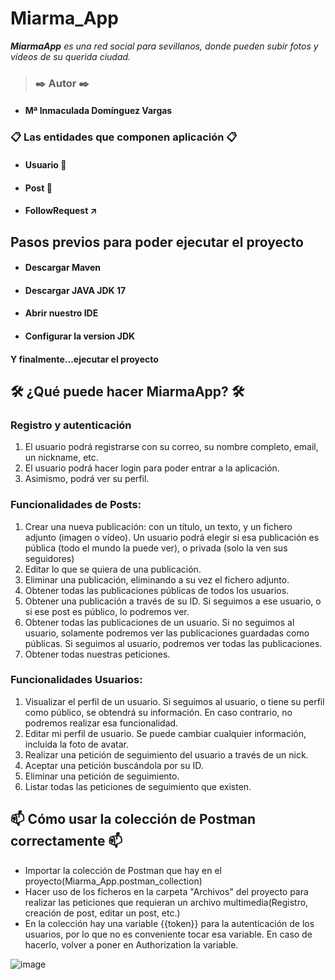 # Miarma_App

***MiarmaApp** es una red social para sevillanos, donde pueden subir fotos y vídeos de su querida ciudad.*
> ### ✒️ **Autor ✒️**
* #### Mª Inmaculada Domínguez Vargas

### 📋 Las entidades que componen aplicación 📋
* #### Usuario 🧍
* #### Post :mega: 
* #### FollowRequest ↗️

## Pasos previos para poder ejecutar el proyecto 
* #### **Descargar Maven**
* #### **Descargar JAVA JDK 17**
* #### **Abrir nuestro IDE**
* #### **Configurar la version JDK**
#### **Y finalmente...ejecutar el proyecto**


## 🛠️ ¿Qué puede hacer MiarmaApp? 🛠️


### **Registro y autenticación**

1. El usuario podrá registrarse con su correo, su nombre completo, email, un nickname, etc.
2. El usuario podrá hacer login para poder entrar a la aplicación.
3. Asimismo, podrá ver su perfil.


### **Funcionalidades de Posts:**

1. Crear una nueva publicación: con un título, un texto, y un fichero adjunto (imagen o vídeo). Un usuario podrá elegir si esa publicación es pública (todo el mundo la puede ver), o privada (solo la ven sus seguidores)
2. Editar lo que se quiera de una publicación.
3. Eliminar una publicación, eliminando a su vez el fichero adjunto.
4. Obtener todas las publicaciones públicas de todos los usuarios.
5. Obtener una publicación a través de su ID. Si seguimos a ese usuario, o si ese post es público, lo podremos ver.
6. Obtener todas las publicaciones de un usuario. Si no seguimos al usuario, solamente podremos ver las publicaciones guardadas como públicas. Si seguimos al usuario, podremos ver todas las publicaciones.
7. Obtener todas nuestras peticiones.

### **Funcionalidades Usuarios:**

1. Visualizar el perfil de un usuario. Si seguimos al usuario, o tiene su perfil como público, se obtendrá su información. En caso contrario, no podremos realizar esa funcionalidad.
2. Editar mi perfil de usuario. Se puede cambiar cualquier información, incluida la foto de avatar.
3. Realizar una petición de seguimiento del usuario a través de un nick.
4. Aceptar una petición buscándola por su ID.
5. Eliminar una petición de seguimiento.
6. Listar todas las peticiones de seguimiento que existen.

## :mailbox: **Cómo usar la colección de Postman correctamente** :mailbox: 

- Importar la colección de Postman que hay en el proyecto(Miarma_App.postman_collection)
- Hacer uso de los ficheros en la carpeta "Archivos" del proyecto para realizar las peticiones que requieran un archivo multimedia(Registro, creación de post, editar un post, etc.)
- En la colección hay una variable {{token}} para la autenticación de los usuarios, por lo que no es conveniente tocar esa variable. En caso de hacerlo, volver a poner en Authorization la variable.

![image](https://user-images.githubusercontent.com/74898704/154687163-987f595d-dca5-4c2a-8d82-f6b2b259b395.png)
